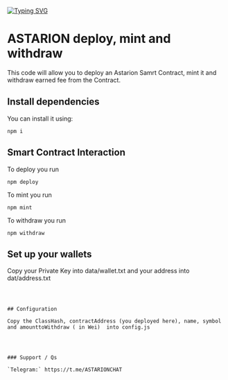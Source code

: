 [![Typing SVG](https://readme-typing-svg.demolab.com?font=Raleway&weight=850&size=50&duration=3000&pause=1000&color=20F700&center=true&vCenter=true&width=640&height=90&lines=ASTARION+Deploy+Mint)](https://git.io/typing-svg)

# ASTARION deploy, mint and withdraw

This code will allow you to deploy an Astarion Samrt Contract, mint it and withdraw earned fee from the Contract.

## Install dependencies

You can install it using: 
```
npm i
```

## Smart Contract Interaction

To deploy you run
```
npm deploy
```

To mint you run
```
npm mint
```

To withdraw you run
```
npm withdraw
```


## Set up your wallets
Copy your Private Key into data/wallet.txt and your address into dat/address.txt
```



## Configuration

Copy the ClassHash, contractAddress (you deployed here), name, symbol and amounttoWithdraw ( in Wei)  into config.js 




### Support / Qs

`Telegram:` https://t.me/ASTARIONCHAT 
 
